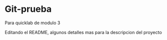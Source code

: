 # Git-prueba
Para quicklab de modulo 3 

Editando el README, algunos detalles mas para la descripcion del proyecto
